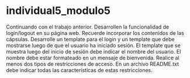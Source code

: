 # individual5_modulo5
Continuando con el trabajo anterior. Desarrollen la funcionalidad de login/logout en su página web.
Recuerde incorporar los contenidos de las cápsulas. Desarrolle un template para el login y un template
que debe mostrarse luego de que el usuario ha iniciado sesión.
El template que se muestra luego del inicio de sesión debe indicar el nombre del usuario. El nombre
debe estar formateado en un mensaje de bienvenida.
Realice al menos dos tipos de restricciones de acceso. En un archivo README.txt debe indicar todas las
características de estas restricciones.

